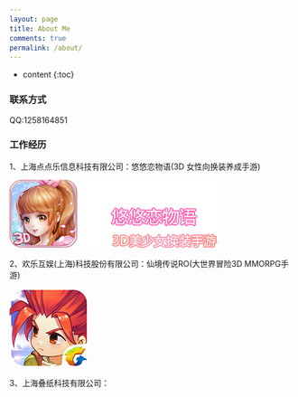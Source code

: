 ```yaml
---
layout: page
title: About Me
comments: true
permalink: /about/
---
```


* content
{:toc}

### 联系方式

QQ:1258164851

### 工作经历


1、上海点点乐信息科技有限公司：悠悠恋物语(3D 女性向换装养成手游)


![图片](https://github.com/HushengStudent/HushengStudent.github.io/blob/master/pages/%23%E5%9B%BE%E7%89%87/%E6%82%A0%E6%82%A0%E6%81%8B%E7%89%A9%E8%AF%AD.png?raw=true)


2、欢乐互娱(上海)科技股份有限公司：仙境传说RO(大世界冒险3D MMORPG手游)


![图片](https://github.com/HushengStudent/HushengStudent.github.io/blob/master/pages/%23%E5%9B%BE%E7%89%87/logo.png?raw=true)


3、上海叠纸科技有限公司：
